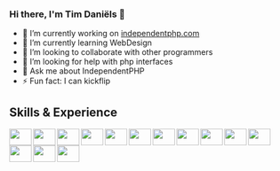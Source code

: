### Hi there, I'm Tim Daniëls 👋

- 🔭 I’m currently working on [independentphp.com](https://independentphp.com)
- 🌱 I’m currently learning WebDesign
- 👯 I’m looking to collaborate with other programmers
- 🤔 I’m looking for help with php interfaces
- 💬 Ask me about IndependentPHP
- ⚡ Fun fact: I can kickflip

## Skills & Experience
<img align="left" width="40px" height="30px" src="https://upload.wikimedia.org/wikipedia/commons/thumb/9/9a/Visual_Studio_Code_1.35_icon.svg/2048px-Visual_Studio_Code_1.35_icon.svg.png" />
<img align="left" width="40px" height="30px" src="https://upload.wikimedia.org/wikipedia/commons/thumb/6/61/HTML5_logo_and_wordmark.svg/1200px-HTML5_logo_and_wordmark.svg.png" />
<img align="left" width="40px" height="30px" src="https://upload.wikimedia.org/wikipedia/commons/thumb/d/d5/CSS3_logo_and_wordmark.svg/640px-CSS3_logo_and_wordmark.svg.png" />
<img align="left" width="40px" height="30px" src="https://i0.wp.com/theicom.org/wp-content/uploads/2016/03/js-logo.png?fit=500%2C500&ssl=1&w=640" />
<img align="left" width="40px" height="30px" src="https://upload.wikimedia.org/wikipedia/commons/8/87/Sql_data_base_with_logo.png" />
<img align="left" width="40px" height="30px" src="https://git-scm.com/images/logos/downloads/Git-Icon-1788C.png" />
<img align="left" width="40px" height="30px" src="https://github.githubassets.com/images/modules/logos_page/GitHub-Mark.png" />
<img align="left" width="40px" height="30px" src="https://cdn.icon-icons.com/icons2/2415/PNG/512/gitlab_original_logo_icon_146503.png" />
<img align="left" width="40px" height="30px" src="https://upload.wikimedia.org/wikipedia/commons/thumb/9/9a/Laravel.svg/1200px-Laravel.svg.png" />
<img align="left" width="40px" height="30px" src="https://upload.wikimedia.org/wikipedia/commons/thumb/b/b2/Bootstrap_logo.svg/512px-Bootstrap_logo.svg.png" />
<img align="left" width="40px" height="30px" src="https://upload.wikimedia.org/wikipedia/commons/thumb/9/98/WordPress_blue_logo.svg/1024px-WordPress_blue_logo.svg.png" />
<img align="left" width="40px" height="30px" src="https://openjsf.org/wp-content/uploads/sites/84/2019/10/jquery-logo-vertical_large_square.png" />
<img align="left" width="40px" height="30px" src="https://cdn.vox-cdn.com/thumbor/VoXJ8IaxCj5_U-366JhtUHLkdQ0=/0x0:640x427/1400x1050/filters:focal(0x0:640x427):format(jpeg)/cdn.vox-cdn.com/assets/1087137/java_logo_640.jpg" />
<img align="left" width="40px" height="30px" src="https://www.scrum.org/themes/custom/scrumorg/assets/images/logo-250.png" />
